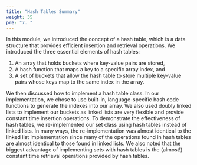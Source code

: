 ```yaml
---
title: "Hash Tables Summary"
weight: 35
pre: "7. "
---
```

In this module, we introduced the concept of a hash table, which is a data structure that provides efficient insertion and retrieval operations. We introduced the three essential elements of hash tables:

1. An array that holds buckets where key-value pairs are stored,
1. A hash function that maps a key to a specific array index, and
1. A set of buckets that allow the hash table to store multiple key-value pairs whose keys map to the same index in the array. 

We then discussed how to implement a hash table class. In our implementation, we chose to use built-in, language-specific hash code functions to generate the indexes into our array. We also used doubly linked lists to implement our buckets as linked lists are very flexible and provide constant time insertion operations. 
To demonstrate the effectiveness of hash tables, we re-implemented our set class using hash tables instead of linked lists. In many ways, the re-implementation was almost identical to the linked list implementation since many of the operations found in hash tables are almost identical to those found in linked lists. We also noted that the biggest advantage of implementing sets with hash tables is the (almost!) constant time retrieval operations provided by hash tables.
